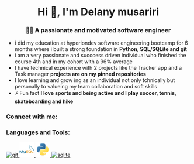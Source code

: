 <h1 align="center">Hi 👋, I'm Delany musariri</h1>
<h3 align="center">👨‍💻 A passionate and motivated software engineer</h3>

- i did my education at hyperiondev software engineering bootcamp for 6 months where i built a strong foundation in **Python, SQL/SQLite and git**
- i am a very passionate and succcess driven individual who finished the course 4th and in my cohort with a 96% average
- I have technical experience with 2 projects like the Tracker app and a Task manager **projects are on my pinned repositories**
- I love learning and grow ing as an individual not only tchnically but personally to valueing my team collaboration and soft skills 
- ⚡ Fun fact **I love sports and being active and I play soccer, tennis, skateboarding and hike**

<h3 align="left">Connect with me:</h3>
<p align="left">
</p>

<h3 align="left">Languages and Tools:</h3>
<p align="left"> <a href="https://git-scm.com/" target="_blank" rel="noreferrer"> <img src="https://www.vectorlogo.zone/logos/git-scm/git-scm-icon.svg" alt="git" width="40" height="40"/> </a> <a href="https://www.mysql.com/" target="_blank" rel="noreferrer"> <img src="https://raw.githubusercontent.com/devicons/devicon/master/icons/mysql/mysql-original-wordmark.svg" alt="mysql" width="40" height="40"/> </a> <a href="https://www.python.org" target="_blank" rel="noreferrer"> <img src="https://raw.githubusercontent.com/devicons/devicon/master/icons/python/python-original.svg" alt="python" width="40" height="40"/> </a> <a href="https://www.sqlite.org/" target="_blank" rel="noreferrer"> <img src="https://www.vectorlogo.zone/logos/sqlite/sqlite-icon.svg" alt="sqlite" width="40" height="40"/> </a> </p>
